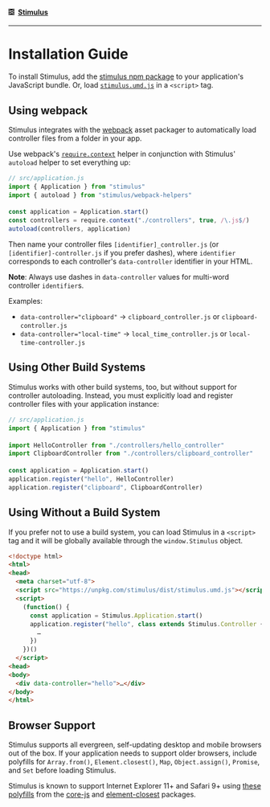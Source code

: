 #### [<img src="assets/logo.svg" width="12" height="12" alt="Stimulus">](README.md) [Stimulus](README.md)

---

# Installation Guide

To install Stimulus, add the [stimulus npm package](https://www.npmjs.com/package/stimulus) to your application's JavaScript bundle. Or, load [`stimulus.umd.js`](https://unpkg.com/stimulus/dist/stimulus.umd.js) in a `<script>` tag.

## Using webpack

Stimulus integrates with the [webpack](https://webpack.js.org/) asset packager to automatically load controller files from a folder in your app.

Use webpack's [`require.context`](https://webpack.js.org/api/module-methods/#require-context) helper in conjunction with Stimulus' `autoload` helper to set everything up:

```js
// src/application.js
import { Application } from "stimulus"
import { autoload } from "stimulus/webpack-helpers"

const application = Application.start()
const controllers = require.context("./controllers", true, /\.js$/)
autoload(controllers, application)
```

Then name your controller files `[identifier]_controller.js` (or `[identifier]-controller.js` if you prefer dashes), where `identifier` corresponds to each controller's `data-controller` identifier in your HTML.

**Note**: Always use dashes in `data-controller` values for multi-word controller `identifier`s.

Examples:
* `data-controller="clipboard"` → `clipboard_controller.js` or `clipboard-controller.js`
* `data-controller="local-time"` → `local_time_controller.js` or `local-time-controller.js`

## Using Other Build Systems

Stimulus works with other build systems, too, but without support for controller autoloading. Instead, you must explicitly load and register controller files with your application instance:

```js
// src/application.js
import { Application } from "stimulus"

import HelloController from "./controllers/hello_controller"
import ClipboardController from "./controllers/clipboard_controller"

const application = Application.start()
application.register("hello", HelloController)
application.register("clipboard", ClipboardController)
```

## Using Without a Build System

If you prefer not to use a build system, you can load Stimulus in a `<script>` tag and it will be globally available through the `window.Stimulus` object.

```html
<!doctype html>
<html>
<head>
  <meta charset="utf-8">
  <script src="https://unpkg.com/stimulus/dist/stimulus.umd.js"></script>
  <script>
    (function() {
      const application = Stimulus.Application.start()
      application.register("hello", class extends Stimulus.Controller {
        …
      })
    })()
  </script>
<head>
<body>
  <div data-controller="hello">…</div>
</body>
</html>
```

## Browser Support

Stimulus supports all evergreen, self-updating desktop and mobile browsers out of the box. If your application needs to support older browsers, include polyfills for `Array.from()`, `Element.closest()`, `Map`, `Object.assign()`, `Promise`, and `Set` before loading Stimulus.

Stimulus is known to support Internet Explorer 11+ and Safari 9+ using [these polyfills](https://github.com/stimulusjs/stimulus/blob/master/packages/%40stimulus/polyfills/index.js) from the [core-js](https://www.npmjs.com/package/core-js) and [element-closest](https://www.npmjs.com/package/element-closest) packages.
